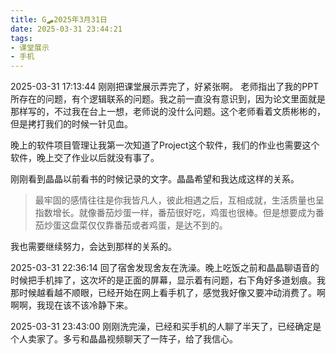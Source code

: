 ```yaml
---
title: G🛹2025年3月31日
date: 2025-03-31 23:44:21
tags:
- 课堂展示
- 手机
---
```


2025-03-31 17:13:44
刚刚把课堂展示弄完了，好紧张啊。
老师指出了我的PPT所存在的问题，有个逻辑联系的问题。我之前一直没有意识到，因为论文里面就是那样写的，不过我在台上一想，老师说的没什么问题。这个老师看着文质彬彬的，但是拷打我们的时候一针见血。

晚上的软件项目管理让我第一次知道了Project这个软件，我们的作业也需要这个软件，晚上交了作业以后就没有事了。

刚刚看到晶晶以前看书的时候记录的文字。晶晶希望和我达成这样的关系。

 >最牢固的感情往往是你我皆凡人，彼此相遇之后，互相成就，生活质量也呈指数增长。就像番茄炒蛋一样，番茄很好吃，鸡蛋也很棒。但是想要成为番茄炒蛋这盘菜仅仅靠番茄或者鸡蛋，是达不到的。

我也需要继续努力，会达到那样的关系的。

2025-03-31 22:36:14
回了宿舍发现舍友在洗澡。晚上吃饭之前和晶晶聊语音的时候把手机摔了，这次坏的是正面的屏幕，显示着有问题，右下角好多道划痕。我那时候越看越不顺眼，已经开始在网上看手机了，感觉我好像又要冲动消费了。啊啊啊，我现在该不该冷静下来。

2025-03-31 23:43:00
刚刚洗完澡，已经和买手机的人聊了半天了，已经确定是个人卖家了。多亏和晶晶视频聊天了一阵子，给了我信心。

